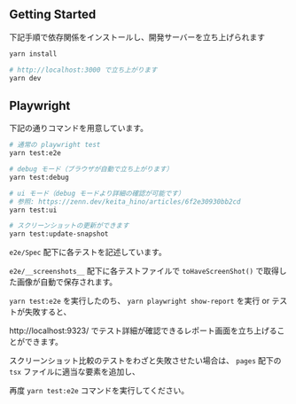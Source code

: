 ## Getting Started

下記手順で依存関係をインストールし、開発サーバーを立ち上げられます

```bash
yarn install

# http://localhost:3000 で立ち上がります
yarn dev
```

## Playwright

下記の通りコマンドを用意しています。

```bash
# 通常の playwright test
yarn test:e2e

# debug モード（ブラウザが自動で立ち上がります）
yarn test:debug

# ui モード（debug モードより詳細の確認が可能です）
# 参照: https://zenn.dev/keita_hino/articles/6f2e30930bb2cd
yarn test:ui

# スクリーンショットの更新ができます
yarn test:update-snapshot
```

`e2e/Spec` 配下に各テストを記述しています。

`e2e/__screenshots__` 配下に各テストファイルで `toHaveScreenShot()` で取得した画像が自動で保存されます。

`yarn test:e2e` を実行したのち、 `yarn playwright show-report` を実行 or テストが失敗すると、

http://localhost:9323/ でテスト詳細が確認できるレポート画面を立ち上げることができます。

スクリーンショット比較のテストをわざと失敗させたい場合は、 `pages` 配下の `tsx` ファイルに適当な要素を追加し、

再度 `yarn test:e2e` コマンドを実行してください。
